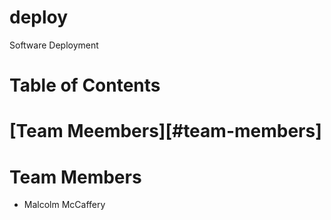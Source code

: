 deploy
======

Software Deployment

# Table of Contents

# [Team Meembers][#team-members]

# <a name="team-members">Team Members</a>

* Malcolm McCaffery
